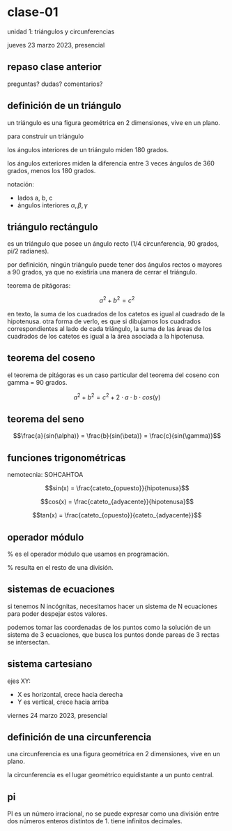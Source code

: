 # clase-01

unidad 1: triángulos y circunferencias

jueves 23 marzo 2023, presencial

## repaso clase anterior

preguntas? dudas? comentarios?

## definición de un triángulo

un triángulo es una figura geométrica en 2 dimensiones, vive en un plano.

para construir un triángulo

los ángulos interiores de un triángulo miden 180 grados.

los ángulos exteriores miden la diferencia entre 3 veces ángulos de 360 grados, menos los 180 grados.

notación:

- lados a, b, c
- ángulos interiores $\alpha, \beta, \gamma$

## triángulo rectángulo

es un triángulo que posee un ángulo recto (1/4 circunferencia, 90 grados, pi/2 radianes).

por definición, ningún triángulo puede tener dos ángulos rectos o mayores a 90 grados, ya que no existiría una manera de cerrar el triángulo.

teorema de pitágoras:

$$a^{2}  + b^{2} = c^{2}$$

en texto, la suma de los cuadrados de los catetos es igual al cuadrado de la hipotenusa. otra forma de verlo, es que si dibujamos los cuadrados correspondientes al lado de cada triángulo, la suma de las áreas de los cuadrados de los catetos es igual a la área asociada a la hipotenusa.

## teorema del coseno

el teorema de pitágoras es un caso particular del teorema del coseno con gamma = 90 grados.

$$a^{2}  + b^{2} = c^{2} + 2 \cdot a \cdot b \cdot cos(\gamma)$$

## teorema del seno

$$\frac{a}{sin(\alpha)} = \frac{b}{sin(\beta)} = \frac{c}{sin(\gamma)}$$

## funciones trigonométricas

nemotecnia: SOHCAHTOA

$$sin(x) = \frac{cateto_{opuesto}}{hipotenusa}$$

$$cos(x) = \frac{cateto_{adyacente}}{hipotenusa}$$

$$tan(x) = \frac{cateto_{opuesto}}{cateto_{adyacente}}$$

## operador módulo

% es el operador módulo que usamos en programación.

% resulta en el resto de una división.

## sistemas de ecuaciones

si tenemos N incógnitas, necesitamos hacer un sistema de N ecuaciones para poder despejar estos valores.

podemos tomar las coordenadas de los puntos como la solución de un sistema de 3 ecuaciones, que busca los puntos donde pareas de 3 rectas se intersectan.

## sistema cartesiano

ejes XY:

- X es horizontal, crece hacia derecha
- Y es vertical, crece hacia arriba

viernes 24 marzo 2023, presencial

## definición de una circunferencia

una circunferencia es una figura geométrica en 2 dimensiones, vive en un plano.

la circunferencia es el lugar geométrico equidistante a un punto central.

## pi

PI es un número irracional, no se puede expresar como una división entre dos números enteros distintos de 1. tiene infinitos decimales.

